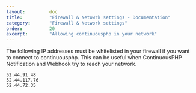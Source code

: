 ```yaml
---
layout:         doc
title:          "Firewall & Netowrk settings - Documentation"
category:       "Firewall & Network settings"
order:          20
excerpt:        "Allowing continuousphp in your network"
---
```


The following IP addresses must be whitelisted in your firewall if you want to connect to continuousphp.
This can be useful when ContinuousPHP Notification and Webhook try to reach your network.

```
52.44.91.48
52.44.117.76
52.44.72.35
```
